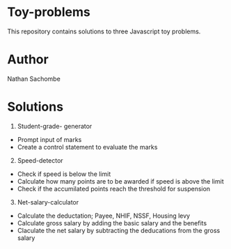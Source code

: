 # Toy-problems
 This repository contains solutions to three Javascript toy problems.

 # Author
 Nathan Sachombe

# Solutions

1. Student-grade- generator
* Prompt input of marks
* Create a control statement to evaluate the marks

2. Speed-detector
* Check if speed is below the limit
* Calculate how many points are to be awarded if speed is above the limit
* Check if the accumilated points reach the threshold for suspension

3. Net-salary-calculator
* Calculate the deductation; Payee, NHIF, NSSF, Housing levy
* Calculate gross salary by adding the basic salary and the benefits
* Claculate the net salary by subtracting the deducations from the gross salary